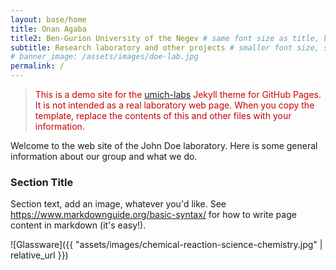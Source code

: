 ```yaml
---
layout: base/home
title: Onan Agaba
title2: Ben-Gurion University of the Negev # same font size as title, but forced onto a second line
subtitle: Research laboratory and other projects # smaller font size, shown below title+title2
# banner_image: /assets/images/doe-lab.jpg
permalink: /
---
```


<style>mark{ color:rgb(200,0,0); background-color:white; }</style>
> <mark>This is a demo site for the</mark> [umich-labs](https://github.com/wilsonte-umich/umich-labs) <mark> Jekyll theme for GitHub Pages. It is not intended as a real laboratory web page. When you copy the template, replace the contents of this and other files with your information.</mark>

Welcome to the web site of the John Doe laboratory.
Here is some general information about our group
and what we do.

### Section Title

Section text, add an image, whatever you'd like.
See <https://www.markdownguide.org/basic-syntax/>
for how to write page content in markdown (it's easy!).

![Glassware]({{ "assets/images/chemical-reaction-science-chemistry.jpg" | relative_url }})

